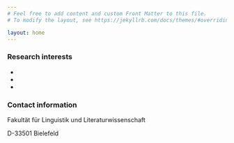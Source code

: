 ```yaml
---
# Feel free to add content and custom Front Matter to this file.
# To modify the layout, see https://jekyllrb.com/docs/themes/#overriding-theme-defaults

layout: home
---
```


### Research interests

*
*
*


### Contact information

Fakultät für Linguistik und Literaturwissenschaft

D-33501 Bielefeld